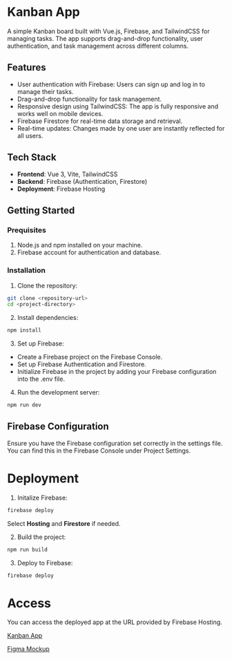 # Kanban App

A simple Kanban board built with Vue.js, Firebase, and TailwindCSS for managing tasks. The app supports drag-and-drop functionality, user authentication, and task management across different columns.

## Features

- User authentication with Firebase: Users can sign up and log in to manage their tasks.
- Drag-and-drop functionality for task management.
- Responsive design using TailwindCSS: The app is fully responsive and works well on mobile devices.
- Firebase Firestore for real-time data storage and retrieval.
- Real-time updates: Changes made by one user are instantly reflected for all users.

## Tech Stack

- **Frontend**: Vue 3, Vite, TailwindCSS
- **Backend**: Firebase (Authentication, Firestore)
- **Deployment**: Firebase Hosting

## Getting Started

### Prequisites

1. Node.js and npm installed on your machine.
2. Firebase account for authentication and database.

### Installation

1. Clone the repository:

```bash
git clone <repository-url>
cd <project-directory>
```

2. Install dependencies:

```bash
npm install

```

3. Set up Firebase:

- Create a Firebase project on the Firebase Console.
- Set up Firebase Authentication and Firestore.
- Initialize Firebase in the project by adding your Firebase configuration into the .env file.

4. Run the development server:

```bash
npm run dev
```

## Firebase Configuration

Ensure you have the Firebase configuration set correctly in the settings file. You can find this in the Firebase Console under Project Settings.

# Deployment

1. Initalize Firebase:

```bash
firebase deploy
```

Select **Hosting** and **Firestore** if needed.

2. Build the project:

```bash
npm run build
```

3. Deploy to Firebase:

```bash
firebase deploy
```

# Access

You can access the deployed app at the URL provided by Firebase Hosting.

[Kanban App](https://kanban-dev-01.web.app/)

[Figma Mockup](https://www.figma.com/design/3vctSr5ebyTrIQ7EzL4Kut/Untitled?node-id=0-1&t=7c2PL7NcTf640dxc-1)

